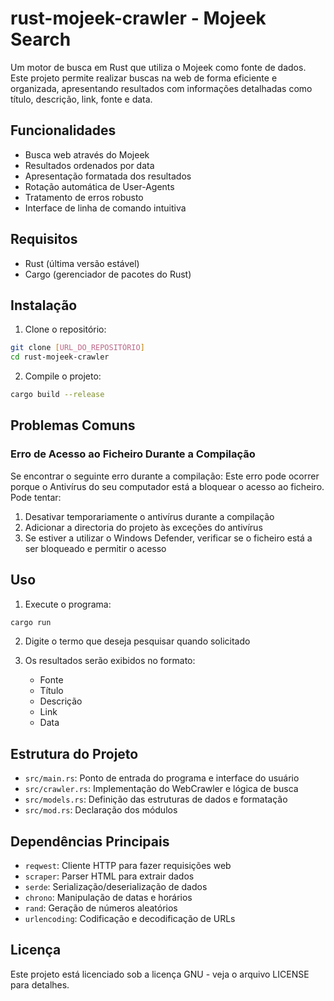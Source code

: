# rust-mojeek-crawler - Mojeek Search

Um motor de busca em Rust que utiliza o Mojeek como fonte de dados. Este projeto permite realizar buscas na web de forma eficiente e organizada, apresentando resultados com informações detalhadas como título, descrição, link, fonte e data.

## Funcionalidades

- Busca web através do Mojeek
- Resultados ordenados por data
- Apresentação formatada dos resultados
- Rotação automática de User-Agents
- Tratamento de erros robusto
- Interface de linha de comando intuitiva

## Requisitos

- Rust (última versão estável)
- Cargo (gerenciador de pacotes do Rust)

## Instalação

1. Clone o repositório:
```bash
git clone [URL_DO_REPOSITÓRIO]
cd rust-mojeek-crawler
```

2. Compile o projeto:
```bash
cargo build --release
```
## Problemas Comuns

### Erro de Acesso ao Ficheiro Durante a Compilação

Se encontrar o seguinte erro durante a compilação:
Este erro pode ocorrer porque o Antivírus do seu computador está a bloquear o acesso ao ficheiro. Pode tentar:

1. Desativar temporariamente o antivírus durante a compilação
2. Adicionar a directoria do projeto às exceções do antivírus
3. Se estiver a utilizar o Windows Defender, verificar se o ficheiro está a ser bloqueado e permitir o acesso

## Uso

1. Execute o programa:
```bash
cargo run
```

2. Digite o termo que deseja pesquisar quando solicitado

3. Os resultados serão exibidos no formato:
   - Fonte
   - Título
   - Descrição
   - Link
   - Data

## Estrutura do Projeto

- `src/main.rs`: Ponto de entrada do programa e interface do usuário
- `src/crawler.rs`: Implementação do WebCrawler e lógica de busca
- `src/models.rs`: Definição das estruturas de dados e formatação
- `src/mod.rs`: Declaração dos módulos

## Dependências Principais

- `reqwest`: Cliente HTTP para fazer requisições web
- `scraper`: Parser HTML para extrair dados
- `serde`: Serialização/deserialização de dados
- `chrono`: Manipulação de datas e horários
- `rand`: Geração de números aleatórios
- `urlencoding`: Codificação e decodificação de URLs

## Licença

Este projeto está licenciado sob a licença GNU - veja o arquivo LICENSE para detalhes.